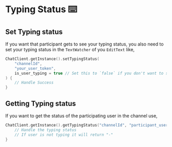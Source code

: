 # Typing Status ⌨️

## Set Typing status

If you want that participant gets to see your typing status, you also need to set your typing status in the `TextWatcher` of you `EditText` like,

```kotlin
ChatClient.getInstance().setTypingStatus(
    "channelId",
    "your_user_token",
    is_user_typing = true // Set this to `false` if you don't want to show if user is typing or not.
) {
    // Handle Success
}
```

## Getting Typing status

If you want to get the status of the participating user in the channel use,

```kotlin
ChatClient.getInstance().getTypingStatus("channelId", "participant_user_token") {
    // Handle the typing status
    // If user is not typing it will return "-"
}
```
